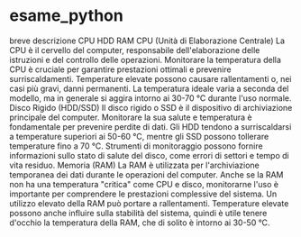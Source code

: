 # esame_python

breve descrizione CPU HDD RAM
CPU (Unità di Elaborazione Centrale)
La CPU è il cervello del computer, responsabile dell'elaborazione delle istruzioni e del controllo
delle operazioni. Monitorare la temperatura della CPU è cruciale per garantire prestazioni ottimali e
prevenire surriscaldamenti. Temperature elevate possono causare rallentamenti o, nei casi più gravi,
danni permanenti. La temperatura ideale varia a seconda del modello, ma in generale si aggira
intorno ai 30-70 °C durante l'uso normale.
Disco Rigido (HDD/SSD)
Il disco rigido o SSD è il dispositivo di archiviazione principale del computer. Monitorare la sua
salute e temperatura è fondamentale per prevenire perdite di dati. Gli HDD tendono a surriscaldarsi
a temperature superiori ai 50-60 °C, mentre gli SSD possono tollerare temperature fino a 70 °C.
Strumenti di monitoraggio possono fornire informazioni sullo stato di salute del disco, come errori
di settori e tempo di vita residuo.
Memoria (RAM)
La RAM è utilizzata per l'archiviazione temporanea dei dati durante le operazioni del computer.
Anche se la RAM non ha una temperatura "critica" come CPU e disco, monitorarne l'uso è
importante per comprendere le prestazioni complessive del sistema. Un utilizzo elevato della RAM
può portare a rallentamenti. Temperature elevate possono anche influire sulla stabilità del sistema,
quindi è utile tenere d'occhio la temperatura della RAM, che di solito è intorno ai 30-50 °C.
